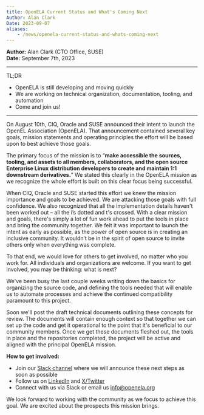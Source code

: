 ```yaml
---
title: OpenELA Current Status and What's Coming Next
Author: Alan Clark
Date: 2023-09-07
aliases:
    - /news/openela-current-status-and-whats-coming-next
---
```

__Author:__ Alan Clark (CTO Office, SUSE) \
__Date:__ September 7th, 2023

----
TL;DR
* OpenELA is still developing and moving quickly
* We are working on technical organization, documentation, tooling, and automation
* Come and join us!
----

On August 10th, CIQ, Oracle and SUSE announced their intent to launch the OpenEL Association (OpenELA). That announcement contained several key goals, mission statements and
operating principles the effort will be based upon to best achieve those goals.

The primary focus of the mission is to “__make accessible the sources, tooling, and assets to all members, collaborators, and the open source Enterprise Linux distribution developers to create
and maintain 1:1 downstream derivatives.__” We stated this clearly in the OpenELA mission as we recognize the whole effort is built on this clear focus being successful.

When CIQ, Oracle and SUSE started this effort we knew the mission importance and goals to be achieved. We are attacking those goals with full confidence. We also recognized that all the implementation details haven't been worked out – all the i’s dotted and t's crossed. With a clear mission and goals, 
there's simply a lot of fun work ahead to put the tools in place and bring the community together. We felt it was important to launch the intent as early as possible, as the power of open source is in creating an inclusive community. It wouldn’t be in the spirit of open source to invite others only when everything was complete.

To that end, we would love for others to get involved, no matter who you work for. All individuals and organizations are welcome. If you want to get involved, you may be thinking: what is next?

We've been busy the last couple weeks writing down the basics for organizing the source code, and defining the tools needed that will enable us to automate processes and achieve the
continued compatibility paramount to this project.

Soon we'll post the draft technical documents outlining these concepts for review. The documents will contain enough context so that together we can set up the code and get it operational to the
point that it's beneficial to our community members. Once we get these documents fleshed out, the tools in place and the repositories completed, the project will be active and aligned with the principal OpenELA mission.


__How to get involved:__

* Join our [Slack channel](/join) where we will announce these next steps as soon as possible
* Follow us on [LinkedIn](https://www.linkedin.com/company/openela/) and [X/Twitter](https://twitter.com/OpenELAorg)
* Connect with us via Slack or email us [info@openela.org](mailto:info@openela.org)

We look forward to working with the community as we focus to achieve this goal. We are excited about the prospects this mission brings.
